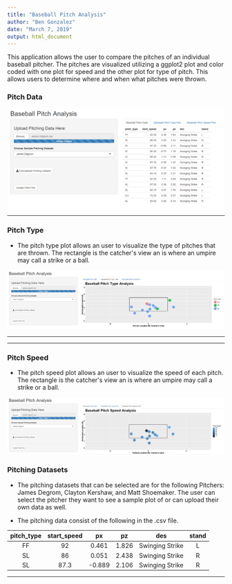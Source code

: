 ```yaml
---
title: "Baseball Pitch Analysis"
author: "Ben Gonzalez"
date: "March 7, 2019"
output: html_document
---
```


This application allows the user to compare the pitches of an individual baseball pitcher. The pitches are visualized utilizing a ggplot2 plot and color coded with one plot for speed and the other plot for type of pitch. This allows users to determine where and when what pitches were thrown. 


### Pitch Data

![](./www/baseball_pitch_data.png)

---


### Pitch Type

+ The pitch type plot allows an user to visualize the type of pitches that are thrown. The rectangle is the catcher's view an is where an umpire may call a strike or a ball. 

![](./www/baseball_pitch_type.png)

---





---

### Pitch Speed

+ The pitch speed plot allows an user to visualize the speed of each pitch. The rectangle is the catcher's view an is where an umpire may call a strike or a ball. 

![](./www/baseball_pitch_speed.png)


### Pitching Datasets

+ The pitching datasets that can be selected are for the following Pitchers: James Degrom, Clayton Kershaw, and Matt Shoemaker. The user can select the pitcher they want to see a sample plot of or can upload their own data as well. 

+ The pitching data consist of the following in the .csv file. 

|pitch_type| start_speed|px|pz|des|stand|
|:---:|:---:|:---:|:---:|:---:|:----:|
|  FF | 92  | 0.461  |1.826   |Swinging Strike   |  L  | 
| SL|86|0.051|2.438|Swinging Strike|R|
|SL|87.3|-0.889|2.106|Swinging Strike|R|


---